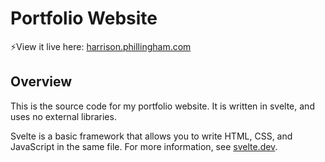 # Portfolio Website

⚡View it live here: [harrison.phillingham.com](https://harrison.phillingham.com)

## Overview

This is the source code for my portfolio website. It is written in svelte, and uses no external libraries.

Svelte is a basic framework that allows you to write HTML, CSS, and JavaScript in the same file. For more information, see [svelte.dev](https://svelte.dev/). 
